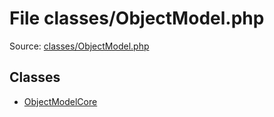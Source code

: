 File classes/ObjectModel.php
=========

Source: [classes/ObjectModel.php](https://github.com/PrestaShop/PrestaShop/blob/1.5.0.2/classes/ObjectModel.php)


Classes
-------

* [ObjectModelCore](class.ObjectModelCore.md)

